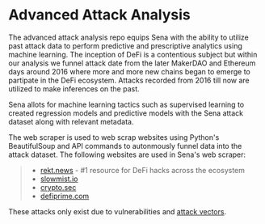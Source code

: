 # Advanced Attack Analysis

The advanced attack analysis repo equips Sena with the ability to utilize past attack data to perform predictive and prescriptive analytics using machine learning. The inception of DeFi is a contentious  subject but within our analysis we funnel attack date from the later MakerDAO and Ethereum days around 2016 where more and more new chains began to emerge to partipate in the DeFi ecosystem. Attacks recorded from 2016 till now are utilized to make inferences on the past.

Sena allots for machine learning tactics such as supervised learning to created regression models and predictive models with the Sena attack dataset along with relevant metadata. 

The web scraper is used to web scrap websites using Python's BeautifulSoup and API commands to autonmously funnel data into the attack dataset. The following websites are used in Sena's web scraper:
>- [rekt.news](https://rekt.news) - #1 resource for DeFi hacks across the ecosystem
>- [slowmist.io](https://hacked.slowmist.io/en/)
>- [crypto.sec](https://cryptosec.info/defi-hacks/)
>- [defiprime.com](https://defiprime.com/hacks2020)


These attacks only exist due to vulnerabilities and [attack vectors](https://github.com/sigp/solidity-security-blog).
